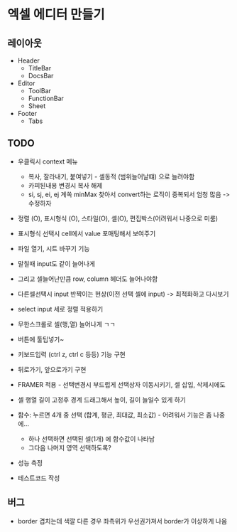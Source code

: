 # 엑셀 에디터 만들기

## 레이아웃

- Header
  - TitleBar
  - DocsBar
- Editor
  - ToolBar
  - FunctionBar
  - Sheet
- Footer
  - Tabs

## TODO 
- 우클릭시 context 메뉴

  - 복사, 잘라내기, 붙여넣기 - 셀동적 (범위늘어날떄) 으로 늘려야함
  - 카피된내용 변경시 복사 해제 
  - si, sj, ei, ej 계쏙 minMax 찾아서 convert하는 로직이 중복되서 엄청 많음 -> 수정하자
- 정렬 (O), 표시형식 (O), 스타일(O), 셀(O), 편집박스(어려워서 나중으로 미룸)
- 표시형식 선택시 cell에서 value 포매팅해서 보여주기
- 파일 열기, 시트 바꾸기 기능
- 말칠때 input도 같이 늘어나게
- 그리고 셀늘어난만큼 row, column 헤더도 늘어나야함
- 다른셀선택시 input 반짝이는 현상(이전 선택 셀에 input) -> 최적화하고 다시보기
- select input 세로 정렬 적용하기
- 무한스크롤로 셀(행,열) 늘어나게 ㄱㄱ
- 버튼에 툴팁넣기~
- 키보드입력 (ctrl z, ctrl c 등등) 기능 구현
- 뒤로가기, 앞으로가기 구현
- FRAMER 적용 - 선택변경시 부드럽게 선택상자 이동시키기, 셀 삽입, 삭제시에도
- 셀 행열 길이 고정후 경계 드래그해서 높이, 길이 늘일수 있게 하기
- 함수: 누르면 4개 중 선택 (합계, 평균, 최대값, 최소값) - 어려워서 기능은 좀 나중에...
  - 하나 선택하면 선택된 셀(1개) 에 함수값이 나타남
  - 그다음 나머지 영역 선택하도록?
- 성능 측정
- 테스트코드 작성

## 버그

- border 겹치는데 색깔 다른 경우 좌측위가 우선권가져서 border가 이상하게 나옴